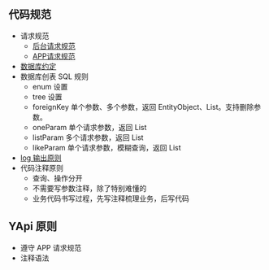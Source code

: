 

## 代码规范

- 请求规范
    - [后台请求规范](https://github.com/cdk8s/cdk8s-team-style/blob/master/dev/common/http-request.md)
    - [APP请求规范](https://github.com/cdk8s/cdk8s-team-style/blob/master/dev/common/api-request.md)
- [数据库约定](./db-style.md)
- 数据库创表 SQL 规则
    - enum 设置
    - tree 设置
    - foreignKey 单个参数、多个参数，返回 EntityObject、List。支持删除参数。
    - oneParam 单个请求参数，返回 List
    - listParam 多个请求参数，返回 List
    - likeParam 单个请求参数，模糊查询，返回 List
- [log 输出原则](./log-style.md)
- 代码注释原则
    - 查询、操作分开
    - 不需要写参数注释，除了特别难懂的
    - 业务代码书写过程，先写注释梳理业务，后写代码


## YApi 原则

- 遵守 APP 请求规范
- 注释语法


